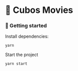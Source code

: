 # 🎥 Cubos Movies

###  🚀 Getting started

Install dependencies:

    yarn

Start the project

    yarn start
